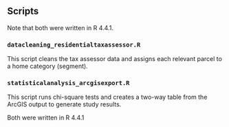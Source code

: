 ## Scripts
Note that both were written in R 4.4.1.

### `datacleaning_residentialtaxassessor.R` 
This script cleans the tax assessor data and assigns each relevant parcel to a home category (segment).

### `statisticalanalysis_arcgisexport.R` 
This script runs chi-square tests and creates a two-way table from the ArcGIS output to generate study results.

Both were written in R 4.4.1
